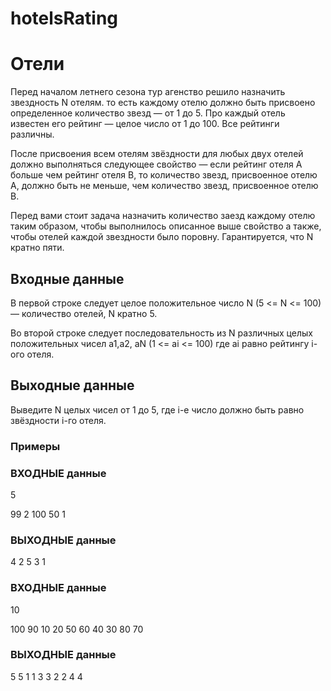 # hotelsRating
# Отели
Перед началом летнего сезона тур агенство решило назначить звездность N отелям. то есть каждому отелю должно быть присвоено определенное количество звезд — от 1 до 5. Про каждый отель известен его рейтинг — целое число от 1 до 100. Все рейтинги различны.

После присвоения всем отелям звёздности для любых двух отелей должно выполняться следующее свойство — если рейтинг отеля А больше чем рейтинг отеля В, то количество звезд, присвоенное отелю А, должно быть не меньше, чем количество звезд, присвоенное отелю В.

Перед вами стоит задача назначить количество заезд каждому отелю таким образом, чтобы выполнилось описанное выше свойство а также, чтобы отелей каждой звездности было поровну. Гарантируется, что N кратно пяти.

## Входные данные
В первой строке следует целое положительное число N (5 <= N <= 100) — количество отелей, N кратно 5.

Во второй строке следует последовательность из N различных целых положительных чисел а1,а2, аN (1 <= ai <= 100) где аi равно рейтингу i-ого отеля.
## Выходные данные

Выведите N целых чисел от 1 до 5, где i-е число должно быть равно звёздности i-го отеля.

### Примеры

### ВХОДНЫЕ данные

5 

99 2 100 50 1

### ВЫХОДНЫЕ данные

4 2 5 3 1 

### ВХОДНЫЕ данные

10 

100 90 10 20 50 60 40 30 80 70

### ВЫХОДНЫЕ данные
5 5 1 1 3 3 2 2 4 4
